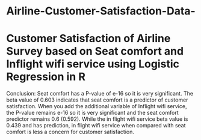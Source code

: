 # Airline-Customer-Satisfaction-Data-
# Customer Satisfaction of Airline Survey based on Seat comfort and Inflight wifi service using Logistic Regression in R

Conclusion: Seat comfort has a P-value of e-16 so it is very significant. The beta value of 0.603 indicates that seat comfort is a predictor of customer satisfaction. 
When  you add the additional variable of Inflight wifi service, the P-value remains e-16 so it is very significant and the seat comfort predictor remains 0.6 (0.592).
While the in flight wifi service beta value is 0.439 and has prediction, in flight wifi service when compared with seat comfort is less a concern for customer satisfaction. 
